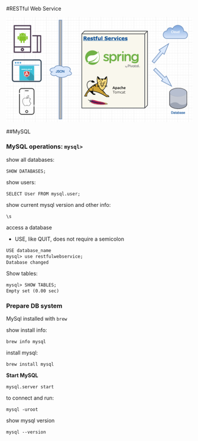 #RESTful Web Service

![RESTful Web Service](../files/RESTfulWebService.png)

##MySQL


### MySQL operations: `mysql>`

show all databases:

```mysql
SHOW DATABASES;
```

show users:

```shell
SELECT User FROM mysql.user; 
```

show current mysql version and other info:

```shell
\s
```

access a database 
- USE, like QUIT, does not require a semicolon

```shell
USE database_name
mysql> use restfulwebservice;
Database changed
```

Show tables:

```shell
mysql> SHOW TABLES;
Empty set (0.00 sec)
```


### Prepare DB system

MySql installed with `brew`

show install info:

```shell
brew info mysql
```

install mysql:

```shell
brew install mysql
```

**Start MySQL**

```shell
mysql.server start
```

to connect and run:

```shell
mysql -uroot
```

show mysql version

```shell
mysql --version
```
